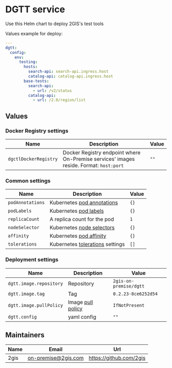 # DGTT service

Use this Helm chart to deploy 2GIS's test tools

Values example for deploy:
```yaml
---
dgtt:
  config:
    env:
      testing:
        hosts:
          search-api: search-api.ingress.host
          catalog-api: catalog-api.ingress.host
        base-tests:
          search-api:
            - url: /v2/status
          catalog-api:
            - url: /2.0/region/list
```

## Values

### Docker Registry settings

| Name                  | Description                                                                            | Value |
| --------------------- | -------------------------------------------------------------------------------------- | ----- |
| `dgctlDockerRegistry` | Docker Registry endpoint where On-Premise services' images reside. Format: `host:port` | `""`  |

### Common settings

| Name             | Description                                                                                                        | Value |
| ---------------- | ------------------------------------------------------------------------------------------------------------------ | ----- |
| `podAnnotations` | Kubernetes [pod annotations](https://kubernetes.io/docs/concepts/overview/working-with-objects/annotations/)       | `{}`  |
| `podLabels`      | Kubernetes [pod labels](https://kubernetes.io/docs/concepts/overview/working-with-objects/labels/)                 | `{}`  |
| `replicaCount`   | A replica count for the pod                                                                                        | `1`   |
| `nodeSelector`   | Kubernetes [node selectors](https://kubernetes.io/docs/concepts/scheduling-eviction/assign-pod-node/#nodeselector) | `{}`  |
| `affinity`       | Kubernetes [pod affinity](https://kubernetes.io/docs/concepts/scheduling-eviction/assign-pod-node/#node-affinity)  | `{}`  |
| `tolerations`    | Kubernetes [tolerations](https://kubernetes.io/docs/concepts/scheduling-eviction/taint-and-toleration/) settings   | `[]`  |

### Deployment settings

| Name                    | Description                                                                                   | Value                  |
| ----------------------- | --------------------------------------------------------------------------------------------- | ---------------------- |
| `dgtt.image.repository` | Repository                                                                                    | `2gis-on-premise/dgtt` |
| `dgtt.image.tag`        | Tag                                                                                           | `0.2.23-8ce6252d54`    |
| `dgtt.image.pullPolicy` | Image [pull policy](https://kubernetes.io/docs/concepts/containers/images/#image-pull-policy) | `IfNotPresent`         |
| `dgtt.config`           | yaml config                                                                                   | `""`                   |


## Maintainers

| Name | Email | Url |
| ---- | ------ | --- |
| 2gis | <on-premise@2gis.com> | <https://github.com/2gis> |
